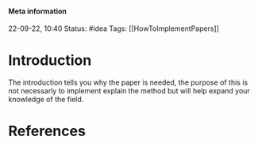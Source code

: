 #### Meta information
22-09-22, 10:40
Status: #idea
Tags: [[HowToImplementPapers]]





# Introduction

The introduction tells you why the paper is needed, the purpose of this is not necessarly to implement explain the method but will help expand your knowledge of the field.





# References
